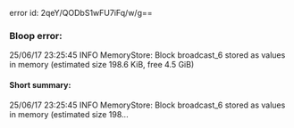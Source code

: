 error id: 2qeY/QODbS1wFU7iFq/w/g==
### Bloop error:

25/06/17 23:25:45 INFO MemoryStore: Block broadcast_6 stored as values in memory (estimated size 198.6 KiB, free 4.5 GiB)
#### Short summary: 

25/06/17 23:25:45 INFO MemoryStore: Block broadcast_6 stored as values in memory (estimated size 198...